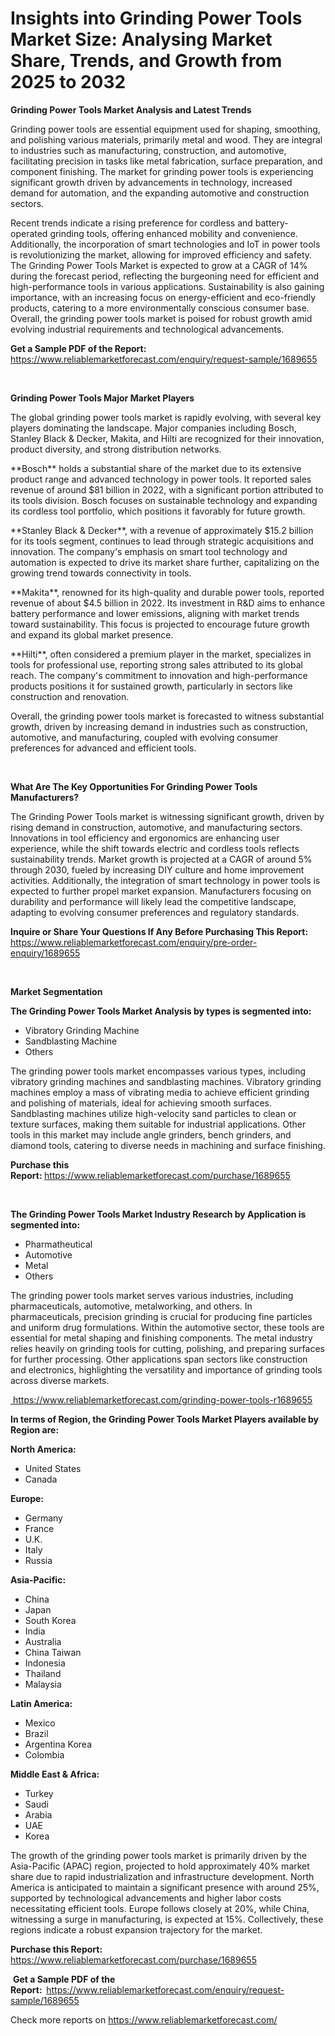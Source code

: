 <p><h1>Insights into Grinding Power Tools Market Size: Analysing Market Share, Trends, and Growth from 2025 to 2032</h1></p><p><strong>Grinding Power Tools Market Analysis and Latest Trends</strong></p>
<p><p>Grinding power tools are essential equipment used for shaping, smoothing, and polishing various materials, primarily metal and wood. They are integral to industries such as manufacturing, construction, and automotive, facilitating precision in tasks like metal fabrication, surface preparation, and component finishing. The market for grinding power tools is experiencing significant growth driven by advancements in technology, increased demand for automation, and the expanding automotive and construction sectors. </p><p>Recent trends indicate a rising preference for cordless and battery-operated grinding tools, offering enhanced mobility and convenience. Additionally, the incorporation of smart technologies and IoT in power tools is revolutionizing the market, allowing for improved efficiency and safety. The Grinding Power Tools Market is expected to grow at a CAGR of 14% during the forecast period, reflecting the burgeoning need for efficient and high-performance tools in various applications. Sustainability is also gaining importance, with an increasing focus on energy-efficient and eco-friendly products, catering to a more environmentally conscious consumer base. Overall, the grinding power tools market is poised for robust growth amid evolving industrial requirements and technological advancements.</p></p>
<p><strong>Get a Sample PDF of the Report:&nbsp;</strong> <a href="https://www.reliablemarketforecast.com/enquiry/request-sample/1689655?utm_campaign=2465&utm_medium=2&utm_source=Github&utm_content=ia&utm_term=19022025&utm_id=grinding-power-tools">https://www.reliablemarketforecast.com/enquiry/request-sample/1689655</a></p>
<p>&nbsp;</p>
<p><strong>Grinding Power Tools Major Market Players</strong></p>
<p><p>The global grinding power tools market is rapidly evolving, with several key players dominating the landscape. Major companies including Bosch, Stanley Black & Decker, Makita, and Hilti are recognized for their innovation, product diversity, and strong distribution networks. </p><p>**Bosch** holds a substantial share of the market due to its extensive product range and advanced technology in power tools. It reported sales revenue of around $81 billion in 2022, with a significant portion attributed to its tools division. Bosch focuses on sustainable technology and expanding its cordless tool portfolio, which positions it favorably for future growth.</p><p>**Stanley Black & Decker**, with a revenue of approximately $15.2 billion for its tools segment, continues to lead through strategic acquisitions and innovation. The company's emphasis on smart tool technology and automation is expected to drive its market share further, capitalizing on the growing trend towards connectivity in tools.</p><p>**Makita**, renowned for its high-quality and durable power tools, reported revenue of about $4.5 billion in 2022. Its investment in R&D aims to enhance battery performance and lower emissions, aligning with market trends toward sustainability. This focus is projected to encourage future growth and expand its global market presence.</p><p>**Hilti**, often considered a premium player in the market, specializes in tools for professional use, reporting strong sales attributed to its global reach. The company's commitment to innovation and high-performance products positions it for sustained growth, particularly in sectors like construction and renovation.</p><p>Overall, the grinding power tools market is forecasted to witness substantial growth, driven by increasing demand in industries such as construction, automotive, and manufacturing, coupled with evolving consumer preferences for advanced and efficient tools.</p></p>
<p>&nbsp;</p>
<p><strong>What Are The Key Opportunities For Grinding Power Tools Manufacturers?</strong></p>
<p><p>The Grinding Power Tools market is witnessing significant growth, driven by rising demand in construction, automotive, and manufacturing sectors. Innovations in tool efficiency and ergonomics are enhancing user experience, while the shift towards electric and cordless tools reflects sustainability trends. Market growth is projected at a CAGR of around 5% through 2030, fueled by increasing DIY culture and home improvement activities. Additionally, the integration of smart technology in power tools is expected to further propel market expansion. Manufacturers focusing on durability and performance will likely lead the competitive landscape, adapting to evolving consumer preferences and regulatory standards.</p></p>
<p><strong>Inquire or Share Your Questions If Any Before Purchasing This Report:</strong> <a href="https://www.reliablemarketforecast.com/enquiry/pre-order-enquiry/1689655?utm_campaign=2465&utm_medium=2&utm_source=Github&utm_content=ia&utm_term=19022025&utm_id=grinding-power-tools">https://www.reliablemarketforecast.com/enquiry/pre-order-enquiry/1689655</a></p>
<p>&nbsp;</p>
<p><strong>Market Segmentation</strong></p>
<p><strong>The Grinding Power Tools Market Analysis by types is segmented into:</strong></p>
<p><ul><li>Vibratory Grinding Machine</li><li>Sandblasting Machine</li><li>Others</li></ul></p>
<p><p>The grinding power tools market encompasses various types, including vibratory grinding machines and sandblasting machines. Vibratory grinding machines employ a mass of vibrating media to achieve efficient grinding and polishing of materials, ideal for achieving smooth surfaces. Sandblasting machines utilize high-velocity sand particles to clean or texture surfaces, making them suitable for industrial applications. Other tools in this market may include angle grinders, bench grinders, and diamond tools, catering to diverse needs in machining and surface finishing.</p></p>
<p><strong>Purchase this Report:&nbsp;</strong><a href="https://www.reliablemarketforecast.com/purchase/1689655?utm_campaign=2465&utm_medium=2&utm_source=Github&utm_content=ia&utm_term=19022025&utm_id=grinding-power-tools">https://www.reliablemarketforecast.com/purchase/1689655</a></p>
<p>&nbsp;</p>
<p><strong>The Grinding Power Tools Market Industry Research by Application is segmented into:</strong></p>
<p><ul><li>Pharmatheutical</li><li>Automotive</li><li>Metal</li><li>Others</li></ul></p>
<p><p>The grinding power tools market serves various industries, including pharmaceuticals, automotive, metalworking, and others. In pharmaceuticals, precision grinding is crucial for producing fine particles and uniform drug formulations. Within the automotive sector, these tools are essential for metal shaping and finishing components. The metal industry relies heavily on grinding tools for cutting, polishing, and preparing surfaces for further processing. Other applications span sectors like construction and electronics, highlighting the versatility and importance of grinding tools across diverse markets.</p></p>
<p><a href="https://www.reliablemarketforecast.com/grinding-power-tools-r1689655?utm_campaign=2465&utm_medium=2&utm_source=Github&utm_content=ia&utm_term=19022025&utm_id=grinding-power-tools">&nbsp;https://www.reliablemarketforecast.com/grinding-power-tools-r1689655</a></p>
<p><strong>In terms of Region, the Grinding Power Tools Market Players available by Region are:</strong></p>
<p>
    <p> <strong> North America: </strong>
        <ul>
            <li>United States</li>
            <li>Canada</li>
        </ul>
        </p> 
    <p> <strong> Europe: </strong>
        <ul>
            <li>Germany</li>
            <li>France</li>
            <li>U.K.</li>
            <li>Italy</li>
            <li>Russia</li>
        </ul>
        </p> 
    <p> <strong> Asia-Pacific: </strong>
        <ul>
            <li>China</li>
            <li>Japan</li>
            <li>South Korea</li>
            <li>India</li>
            <li>Australia</li>
            <li>China Taiwan</li>
            <li>Indonesia</li>
            <li>Thailand</li>
            <li>Malaysia</li>
        </ul>
        </p> 
    <p> <strong> Latin America: </strong>
        <ul>
            <li>Mexico</li>
            <li>Brazil</li>
            <li>Argentina Korea</li>
            <li>Colombia</li>
        </ul>
        </p> 
    <p> <strong> Middle East & Africa: </strong>
        <ul>
            <li>Turkey</li>
            <li>Saudi</li>
            <li>Arabia</li>
            <li>UAE</li>
            <li>Korea</li>
        </ul>
    </p>
    </p>
<p><p>The growth of the grinding power tools market is primarily driven by the Asia-Pacific (APAC) region, projected to hold approximately 40% market share due to rapid industrialization and infrastructure development. North America is anticipated to maintain a significant presence with around 25%, supported by technological advancements and higher labor costs necessitating efficient tools. Europe follows closely at 20%, while China, witnessing a surge in manufacturing, is expected at 15%. Collectively, these regions indicate a robust expansion trajectory for the market.</p></p>
<p><strong>Purchase this Report: </strong><a href="https://www.reliablemarketforecast.com/purchase/1689655?utm_campaign=2465&utm_medium=2&utm_source=Github&utm_content=ia&utm_term=19022025&utm_id=grinding-power-tools">https://www.reliablemarketforecast.com/purchase/1689655</a></p>
<p>&nbsp;<strong>Get a Sample PDF of the Report:&nbsp;&nbsp;</strong><a href="https://www.reliablemarketforecast.com/enquiry/request-sample/1689655?utm_campaign=2465&utm_medium=2&utm_source=Github&utm_content=ia&utm_term=19022025&utm_id=grinding-power-tools">https://www.reliablemarketforecast.com/enquiry/request-sample/1689655</a></p>
<p><strong></strong></p>
<p>Check more reports on <a href="https://www.reliablemarketforecast.com/?utm_campaign=2465&utm_medium=2&utm_source=Github&utm_content=ia&utm_term=19022025&utm_id=grinding-power-tools">https://www.reliablemarketforecast.com/</a></p>